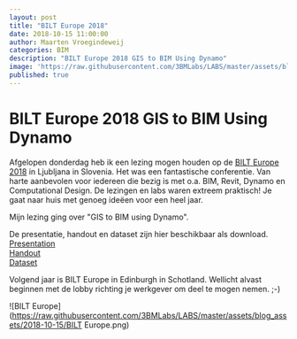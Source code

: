 ```yaml
---
layout: post
title: "BILT Europe 2018"
date: 2018-10-15 11:00:00
author: Maarten Vroegindeweij
categories: BIM
description: "BILT Europe 2018 GIS to BIM Using Dynamo"
image: 'https://raw.githubusercontent.com/3BMLabs/LABS/master/assets/blog_assets/2018-10-15/BILT Europe.png'
published: true
---
```


# BILT Europe 2018 GIS to BIM Using Dynamo

Afgelopen donderdag heb ik een lezing mogen houden op de [BILT Europe 2018](https://www.rtcevents.com/bilt/eur18/) in Ljubljana in Slovenia. Het was een fantastische conferentie. Van harte aanbevolen voor iedereen die bezig is met o.a. BIM, Revit, Dynamo en Computational Design. De lezingen en labs waren extreem praktisch! Je gaat naar huis met genoeg ideëen voor een heel jaar.

Mijn lezing ging over "GIS to BIM using Dynamo".

De presentatie, handout en dataset zijn hier beschikbaar als download.<br>
[Presentation](http://www.3bm.cloud/dutchrevitblog/1.4%20GIS%20to%20BIM%20Using%20Dynamo%20Presentation)<br>
[Handout](http://www.3bm.cloud/dutchrevitblog/1.4%20GIS%20to%20BIM%20Using%20Dynamo%20Handout)<br>
[Dataset](http://www.3bm.cloud/dutchrevitblog/1.4%20GIS%20to%20BIM%20Using%20Dynamo%20Dataset_V2.zip)

Volgend jaar is BILT Europe in Edinburgh in Schotland. Wellicht alvast beginnen met de lobby richting je werkgever om deel te mogen nemen. ;-) 

![BILT Europe](https://raw.githubusercontent.com/3BMLabs/LABS/master/assets/blog_assets/2018-10-15/BILT Europe.png)

